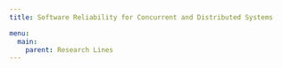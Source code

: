 ```yaml
---
title: Software Reliability for Concurrent and Distributed Systems

menu:
  main:
    parent: Research Lines
---
```


